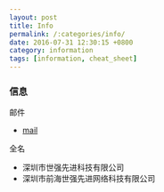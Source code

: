```yaml
---
layout: post
title: Info
permalink: /:categories/info/
date: 2016-07-31 12:30:15 +0800
category: information
tags: [information, cheat_sheet]
---
```


### 信息

邮件

* [mail](https://mail.sekorm.com/owa/#path=/mail)

全名

* 深圳市世强先进科技有限公司
* 深圳市前海世强先进网络科技有限公司
